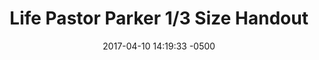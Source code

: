 ---
layout: item
category: item
my_id: "#0037"
loc: "037000"
title: "Life Pastor Parker 1/3 Size Handout"
permalink: /life-pastor-parker-13-size-handout/
store: true
price:
    amount: 0.10
    text: "$0.10"

date: 2017-04-10 14:19:33 -0500

front-pic: life-pastor-parker-13-size-handout-front.jpg
social-pic: life-pastor-parker-13-size-handout-social.jpg

issues: Abortion
type: Other
target-age: Teens, Young Adults, Adults
target-audience: Church Groups
language: English

comment: true
share: true
no-description: true
---